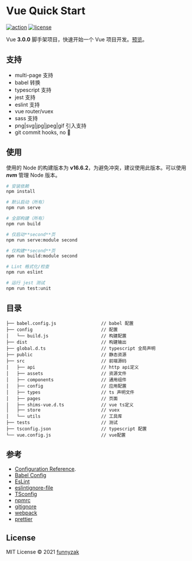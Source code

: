 # Vue Quick Start

[![action][ci-image]][ci-url]
[![license][license-image]][repository-url]

Vue **3.0.0** 脚手架项目，快速开始一个 Vue 项目开发。[预览](https://funnyzak.github.io/vue-quick-start/)。

## 支持

- multi-page 支持
- babel 转换
- typescript 支持
- jest 支持
- eslint 支持
- vue router/vuex
- sass 支持
- png|svg|jpg|jpeg|gif 引入支持
- git commit hooks, no 💩

## 使用

使用的 Node 的构建版本为 **v16.6.2**，为避免冲突，建议使用此版本。可以使用 **_nvm_** 管理 Node 版本。

```bash
# 安装依赖
npm install

# 默认启动（所有）
npm run serve

# 全部构建（所有）
npm run build

# 仅启动**second**页
npm run serve:module second

# 仅构建**second**页
npm run build:module second

# Lint 格式化/检查
npm run eslint

# 运行 jest 测试
npm run test:unit
```

## 目录

    ├── babel.config.js                 // babel 配置
    ├── config                          // 配置
    │   └── build.js                    // 构建配置
    ├── dist                            // 构建输出
    ├── global.d.ts                     // typescript 全局声明
    ├── public                          // 静态资源
    ├── src                             // 前端源码
    │   ├── api                         // http api定义
    │   ├── assets                      // 资源文件
    │   ├── components                  // 通用组件
    │   ├── config                      // 应用配置
    │   ├── types                       // ts 声明文件
    │   ├── pages                       // 页面
    │   ├── shims-vue.d.ts              // vue ts定义
    │   ├── store                       // vuex
    │   └── utils                       // 工具库
    ├── tests                           // 测试
    ├── tsconfig.json                   // typescript 配置
    └── vue.config.js                   // vue配置

## 参考

- [Configuration Reference](https://cli.vuejs.org/zh/config/).
- [Babel Config](https://babel.docschina.org/docs/en/7.0.0/configuration/)
- [EsLint](https://eslint.org/docs/user-guide/configuring/)
- [eslintignore-file](https://eslint.org/docs/user-guide/configuring/ignoring-code#the-eslintignore-file)
- [TSconfig](https://www.typescriptlang.org/tsconfig/)
- [npmrc](https://docs.npmjs.com/cli/v7/configuring-npm/npmrc)
- [gitignore](https://git-scm.com/docs/gitignore)
- [webpack](https://webpack.docschina.org/guides/getting-started/)
- [prettier](https://prettier.io/docs/en/index.html)

## License

MIT License © 2021 [funnyzak](https://github.com/funnyzak)

[ci-image]: https://img.shields.io/github/workflow/status/funnyzak/vue-quick-start/Release
[ci-url]: https://github.com/funnyzak/vue-quick-start/actions
[license-image]: https://img.shields.io/github/license/funnyzak/vue-quick-start.svg?style=flat-square
[repository-url]: https://github.com/funnyzak/vue-quick-start
